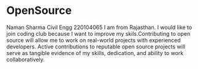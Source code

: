 # OpenSource
Naman Sharma
Civil Engg
220104065
I am from Rajasthan. I would like to join coding club because I want to improve my skils.Contributing to open source will allow me to work on real-world projects with experienced developers. Active contributions to reputable open source projects will serve as tangible evidence of my skills, dedication, and ability to work collaboratively.

